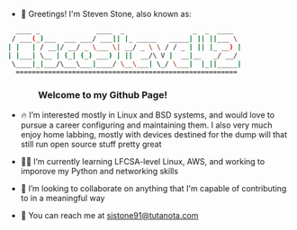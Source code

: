 - 🖖 Greetings! I'm Steven Stone, also known as:

  
```bash
  ____ _              ____  _                 _  _  ____  
 / ___(_)___  ___ ___/ ___|| |_ _____   _____| || ||___ \  
| |   | / __|/ __/ _ \___ \| __/ _ \ \ / / _ | || |_ __) |  
| |___| \__ | (_| (_) ___) | ||  __/\ V |  __|__   _/ __/  
 \____|_|___/\___\___|____/ \__\___| \_/ \___|  |_||_____|
  =======================================================
```
### $~~~~~~~~~~~~~$ Welcome to my Github Page!  



- 🔥 I’m interested mostly in Linux and BSD systems, and would love to pursue a career configuring and maintaining them. I also very much enjoy home labbing, mostly with devices destined for the dump will that still run open source stuff pretty great
  
- 🧙‍♂️ I’m currently learning LFCSA-level Linux, AWS, and working to imporove my Python and networking skills
  
- 💯 I’m looking to collaborate on anything that I'm capable of contributing to in a meaningful way
  
- 🐧 You can reach me at sjstone91@tutanota.com

